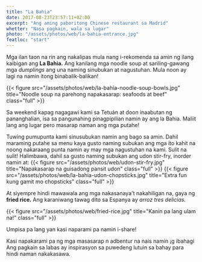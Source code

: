 ```yaml
---
title: "La Bahia"
date: 2017-08-23T23:57:11+02:00
excerpt: "Ang aming paboritong Chinese restaurant sa Madrid"
whetter: "Nasa pagkain, wala sa lugar"
photo: "/assets/photos/web/la-bahia-entrance.jpg"
featloc: "start"
---
```


Mga ilan taon na rin ang nakalipas mula nang i-rekomenda sa amin ng ilang kaibigan ang **La Bahia.** Ang kanilang mga noodle soup at sariling-gawang mga *dumplings* ang una naming sinubukan at nagustuhan. Mula noon ay lagi na namin itong binabalik-balikan!

{{< figure src="/assets/photos/web/la-bahia-noodle-soup-bowls.jpg" title="Noodle soup na parehong napakasarap: seafoods at beef" class="full" >}}

Sa weekend kapag nagagawi kami sa Tetuán at doon inaabutan ng pananghalian, isa sa pangunahing pinagpipilian namin ay ang la Bahia. Maliit lang ang lugar pero masarap naman ang mga putahe!

Tuwing pumupunta kami sinusubukan namin ang bago sa amin. Dahil maraming putahe sa menu kaya gusto naming subukan ang mga ito kahit na noong nakaraang punta namin ay may mga nagustuhan na kami. Sulit na sulit! Halimbawa, dahil sa gusto naming subukan ang udon stir-fry, inorder namin at:
{{< figure src="/assets/photos/web/udon-stir-fry.jpg" title="Napakasarap na guisadong pansit udon" class="full" >}}
{{< figure src="/assets/photos/web/la-bahia-udon-chopsticks.jpg" title="Extra fun kung gamit mo chopsticks" class="full" >}}

At siyempre hindi mawawala ang mga nakasanaya't nakahiligan na, gaya ng **fried rice.** Ang karaniwang tawag dito sa Espanya ay *arroz tres delicias.* 

{{< figure src="/assets/photos/web/fried-rice.jpg" title="Kanin pa lang ulam na!" class="full" >}}

Umpisa pa lang yan kasi naparami pa namin i-share!

Kasi napakarami pa ng mga masasarap n adbentur na nais namin ¡g ibahagi
Ang pagkain sa labas ay inspirasyon sa puwedeng lutuin sa bahay para hindi naman nakakasawa.
